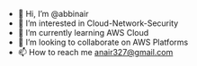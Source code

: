 - 👋 Hi, I’m @abbinair
- 👀 I’m interested in Cloud-Network-Security
- 🌱 I’m currently learning AWS Cloud
- 💞️ I’m looking to collaborate on AWS Platforms
- 📫 How to reach me anair327@gmail.com

<!---
abbinair/abbinair is a ✨ special ✨ repository because its `README.md` (this file) appears on your GitHub profile.
You can click the Preview link to take a look at your changes.
--->
